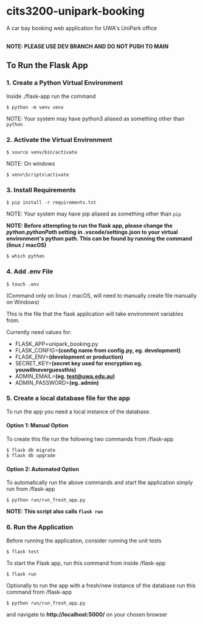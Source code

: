 # cits3200-unipark-booking
A car bay booking web application for UWA's UniPark office
<br><br>

**NOTE: PLEASE USE DEV BRANCH AND DO NOT PUSH TO MAIN**

## To Run the Flask App

### 1. Create a Python Virtual Environment
Inside ./flask-app run the command

`$ python -m venv venv`

NOTE: Your system may have python3 aliased as something other than `python`

### 2. Activate the Virtual Environment
`$ source venv/bin/activate`

NOTE: On windows

`$ venv\Scripts\activate`

### 3. Install Requirements
`$ pip install -r requirements.txt`

NOTE: Your system may have pip aliased as something other than `pip`

**NOTE: Before attempting to run the flask app, please change the 
*python.pythonPath* setting in .vscode/settings.json to your virtual environment's python path. This can be found by running the command (linux / macOS)**  

`$ which python`

### 4. Add .env File
`$ touch .env`

(Command only on linux / macOS, will need to manually create file manually on Windows)

This is the file that the flask application will take environment variables from.

Currently need values for:
- FLASK_APP=unipark_booking.py
- FLASK_CONFIG=**(config name from config.py, eg. development)**
- FLASK_ENV=**(development or production)**
- SECRET_KEY=**(secret key used for encryption eg. youwillneverguessthis)**
- ADMIN_EMAIL=**(eg. test@uwa.edu.au)**
- ADMIN_PASSWORD=**(eg. admin)**

### 5. Create a local database file for the app 
To run the app you need a local instance of the database. 

#### Option 1: Manual Option
To create this file run the following two commands from /flask-app

`$ flask db migrate`  
`$ flask db upgrade`  

#### Option 2: Automated Option
To automatically run the above commands and start the application simply run from /flask-app

`$ python run/run_fresh_app.py`

**NOTE: This script also calls `flask run`**

### 6. Run the Application
Before running the application, consider running the unit tests

`$ flask test`

To start the Flask app, run this command from inside /flask-app

`$ flask run`

Optionally to run the app with a fresh/new instance of the database run this command from /flask-app

`$ python run/run_fresh_app.py`

and navigate to **http://localhost:5000/** on your chosen browser
